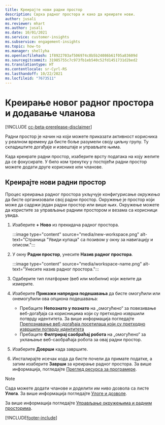 ```yaml
---
title: Креирајте нови радни простор
description: Сврха радног простора и како да креирате нови.
author: jusali
ms.reviewer: mhart
ms.author: jusali
ms.date: 10/01/2021
ms.service: customer-insights
ms.subservice: engagement-insights
ms.topic: how-to
ms.manager: shellyha
ms.openlocfilehash: 1f8922703af506974c8b5b24086b61f05a83609d
ms.sourcegitcommit: 31985755c7c973fb1eb540c52fd1451731d2bed2
ms.translationtype: HT
ms.contentlocale: sr-Cyrl-RS
ms.lasthandoff: 10/22/2021
ms.locfileid: "7673511"
---
```

# <a name="create-a-new-workspace-and-add-members"></a>Креирање новог радног простора и додавање чланова

[!INCLUDE [cc-beta-prerelease-disclaimer](includes/cc-beta-prerelease-disclaimer.md)]

Радни простор је начин на који можете приказати активност корисника у реалном времену да бисте боље разумели своју циљну групу. Ту складиштите догађаје и извештаје и управљате њима.

Када креирате радни простор, изаберите врсту података на коју желите да се фокусирате. У било ком тренутку у постојећи радни простор можете додати друге кориснике или чланове. 

## <a name="create-a-new-workspace"></a>Креирајте нови радни простор

Процес креирања радног простора укључује конфигурисање *окружења* да бисте организовали свој радни простор. Окружење је простор који може да садржи један радни простор или више њих. Окружење можете да користите за управљање радним простором и везама са корисници увида.

1. Изаберите **+ Ново** из прекидача радног простора.

   :::image type="content" source="media/new-workspace.png" alt-text="Страница &quot;Увиди купаца&quot; са позивом у окну за навигацију и описом.":::

1. У окну **Радни простор**, унесите **Назив радног простора**.

   :::image type="content" source="media/workspace-name.png" alt-text="Унесите назив радног простора.":::

1. Одаберите тип платформе (веб или мобилни) који желите да измерите.

1. Изаберите **Прикажи напредна подешавања** да бисте омогућили или онемогућили ова опциона подешавања:

   - Пребаците **Непознато у познато** на „омогућено“ за повезивање веб-догађаја са корисницима који су претходно извршили потврду идентитета. За више информација погледајте [Препознавање веб-догађаја посетилаца који су претходно извршили потврду идентитета](unknown-to-known.md)
   - Пребаците **Филтрирај саобраћај робота** на „омогућено“ за уклањање веб-саобраћаја робота за овај радни простор. 

1. Изаберите **Доврши** када завршите. 

1. Инсталирајте исечак кода да бисте почели да примате податке, а затим изаберите **Заврши** за креирање радног простора. За више информација, погледајте [Преглед ресурса за програмере](developer-resources.md).

> [!NOTE]
> Сада можете додати чланове и доделити им ниво дозвола са листе **Улога**. За више информација погледајте [Улоге и дозволе](user-roles.md). 

За више информација погледајте [Управљање окружењима и радним просторима](manage-environments-workspaces.md).


[!INCLUDE[footer-include](../includes/footer-banner.md)]
